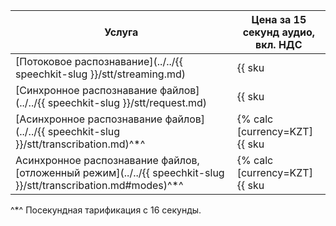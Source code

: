 | Услуга | Цена за 15 секунд аудио,<br/>вкл. НДС |
| --- | --- |
| [Потоковое распознавание](../../{{ speechkit-slug }}/stt/streaming.md)                                          | {{ sku|KZT|speechkit.stt.v1|string }} |
| [Синхронное распознавание файлов](../../{{ speechkit-slug }}/stt/request.md)                                    | {{ sku|KZT|speechkit.stt.v1|string }} |
| [Асинхронное распознавание файлов](../../{{ speechkit-slug }}/stt/transcribation.md)^*^                         | {% calc [currency=KZT] {{ sku|KZT|speechkit.stt_long_running.v1|number }} × 15 %} |
| Асинхронное распознавание файлов, [отложенный режим](../../{{ speechkit-slug }}/stt/transcribation.md#modes)^*^ | {% calc [currency=KZT] {{ sku|KZT|speechkit.stt_long_running_deferred.v1|number }} × 15 %} |

^*^ Посекундная тарификация с 16 секунды.
